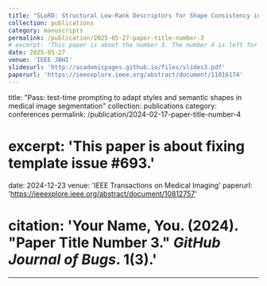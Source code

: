 ```yaml
---
title: "SLoRD: Structural Low-Rank Descriptors for Shape Consistency in Vertebrae Segmentation"
collection: publications
category: manuscripts
permalink: /publication/2025-05-27-paper-title-number-3
# excerpt: 'This paper is about the number 3. The number 4 is left for future work.'
date: 2025-05-27
venue: 'IEEE JBHI'
slidesurl: 'http://academicpages.github.io/files/slides3.pdf'
paperurl: 'https://ieeexplore.ieee.org/abstract/document/11016174'
---
```

title: "Pass: test-time prompting to adapt styles and semantic shapes in medical image segmentation"
collection: publications
category: conferences
permalink: /publication/2024-02-17-paper-title-number-4
# excerpt: 'This paper is about fixing template issue #693.'
date: 2024-12-23
venue: 'IEEE Transactions on Medical Imaging'
paperurl: 'https://ieeexplore.ieee.org/abstract/document/10812757'
# citation: 'Your Name, You. (2024). &quot;Paper Title Number 3.&quot; <i>GitHub Journal of Bugs</i>. 1(3).'
---
